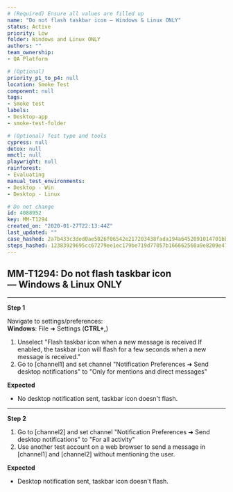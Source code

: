 ```yaml
---
# (Required) Ensure all values are filled up
name: "Do not flash taskbar icon — Windows & Linux ONLY"
status: Active
priority: Low
folder: Windows and Linux ONLY
authors: ""
team_ownership: 
- QA Platform

# (Optional)
priority_p1_to_p4: null
location: Smoke Test
component: null
tags: 
- Smoke test
labels: 
- Desktop-app
- smoke-test-folder

# (Optional) Test type and tools
cypress: null
detox: null
mmctl: null
playwright: null
rainforest: 
- Evaluating
manual_test_environments: 
- Desktop - Win
- Desktop - Linux

# Do not change
id: 4088952
key: MM-T1294
created_on: "2020-01-27T22:13:44Z"
last_updated: ""
case_hashed: 2a7b433c3ded0ae5026f06542e217203438fada194a6452091014701bbd3f9671622c3d5174dd3e3645f2ed5b45d6d4d
steps_hashed: 12383929695cc67279ee1ec179be719d77057b166662560a9e8209e47d17ff17fec4c007c170540ff4620b001965ab5f
---
```


<!-- (Auto-generated) Based on frontmatter's "key" and "name" -->

## MM-T1294: Do not flash taskbar icon — Windows & Linux ONLY

---

**Step 1**

Navigate to settings/preferences:\
**Windows**: File ➜ Settings (**CTRL+,**)

1. Unselect "Flash taskbar icon when a new message is received If enabled, the taskbar icon will flash for a few seconds when a new message is received."
2. Go to \[channel1] and set channel "Notification Preferences ➜ Send desktop notifications" to "Only for mentions and direct messages"

**Expected**

- No desktop notification sent, taskbar icon doesn't flash.

---

**Step 2**

1. Go to \[channel2] and set channel "Notification Preferences ➜ Send desktop notifications" to "For all activity"
2. Use another test account on a web browser to send a message in \[channel1] and \[channel2] without mentioning the user.

**Expected**

- Desktop notification sent, taskbar icon doesn't flash.
